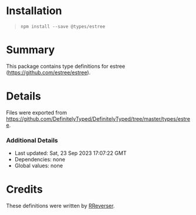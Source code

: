 # Installation
> `npm install --save @types/estree`

# Summary
This package contains type definitions for estree (https://github.com/estree/estree).

# Details
Files were exported from https://github.com/DefinitelyTyped/DefinitelyTyped/tree/master/types/estree.

### Additional Details
 * Last updated: Sat, 23 Sep 2023 17:07:22 GMT
 * Dependencies: none
 * Global values: none

# Credits
These definitions were written by [RReverser](https://github.com/RReverser).

